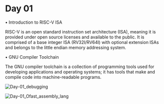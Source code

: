 
# Day 01  

•	Introduction to RISC-V ISA

RISC-V is an open standard instruction set architecture (ISA), meaning it is provided under open source licenses and available to the public. It is comprised of a base integer ISA (RV32I/RV64I) with optional extension ISAs and belongs to the little endian memory addressing system.

•	GNU Compiler Toolchain

The GNU compiler toolchain is a collection of programming tools used for developing applications and operating systems; it has tools that make and compile code into machine-readable programs.


![Day-01_debugging](https://user-images.githubusercontent.com/67407412/170760353-78f61f0c-b1aa-4ebd-84f7-20efc2ce3091.jpg)


![Day-01_Ofast_assembly_lang](https://user-images.githubusercontent.com/67407412/170760367-07850bd1-9767-4e8e-aa19-b88d670c6fd1.jpg)
